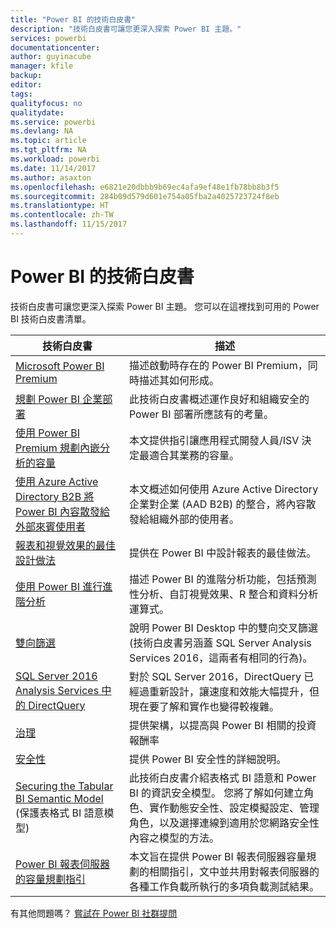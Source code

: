 ```yaml
---
title: "Power BI 的技術白皮書"
description: "技術白皮書可讓您更深入探索 Power BI 主題。"
services: powerbi
documentationcenter: 
author: guyinacube
manager: kfile
backup: 
editor: 
tags: 
qualityfocus: no
qualitydate: 
ms.service: powerbi
ms.devlang: NA
ms.topic: article
ms.tgt_pltfrm: NA
ms.workload: powerbi
ms.date: 11/14/2017
ms.author: asaxton
ms.openlocfilehash: e6821e20dbbb9b69ec4afa9ef48e1fb78bb8b3f5
ms.sourcegitcommit: 284b09d579d601e754a05fba2a4025723724f8eb
ms.translationtype: HT
ms.contentlocale: zh-TW
ms.lasthandoff: 11/15/2017
---
```

# <a name="whitepapers-for-power-bi"></a>Power BI 的技術白皮書

技術白皮書可讓您更深入探索 Power BI 主題。 您可以在這裡找到可用的 Power BI 技術白皮書清單。

| 技術白皮書 | 描述 |
| --- | --- |
| [Microsoft Power BI Premium](https://aka.ms/pbipremiumwhitepaper) |描述啟動時存在的 Power BI Premium，同時描述其如何形成。 |
| [規劃 Power BI 企業部署](https://aka.ms/pbienterprisedeploy) |此技術白皮書概述運作良好和組織安全的 Power BI 部署所應該有的考量。 |
| [使用 Power BI Premium 規劃內嵌分析的容量](https://aka.ms/pbiewhitepaper) |本文提供指引讓應用程式開發人員/ISV 決定最適合其業務的容量。 |
|[使用 Azure Active Directory B2B 將 Power BI 內容散發給外部來賓使用者](https://aka.ms/powerbi-b2b-whitepaper)|本文概述如何使用 Azure Active Directory 企業對企業 (AAD B2B) 的整合，將內容散發給組織外部的使用者。|
| [報表和視覺效果的最佳設計做法](power-bi-visualization-best-practices.md) |提供在 Power BI 中設計報表的最佳做法。 |
| [使用 Power BI 進行進階分析](https://info.microsoft.com/advanced-analytics-with-power-bi.html?Is=Website) |描述 Power BI 的進階分析功能，包括預測性分析、自訂視覺效果、R 整合和資料分析運算式。 |
| [雙向篩選](desktop-bidirectional-filtering.md) |說明 Power BI Desktop 中的雙向交叉篩選 (技術白皮書另涵蓋 SQL Server Analysis Services 2016，這兩者有相同的行為)。 |
| [SQL Server 2016 Analysis Services 中的 DirectQuery](https://blogs.msdn.microsoft.com/analysisservices/2017/04/06/directquery-in-sql-server-2016-analysis-services-whitepaper/) |對於 SQL Server 2016，DirectQuery 已經過重新設計，讓速度和效能大幅提升，但現在要了解和實作也變得較複雜。 |
| [治理](service-admin-governance.md) |提供架構，以提高與 Power BI 相關的投資報酬率 |
| [安全性](service-admin-power-bi-security.md) |提供 Power BI 安全性的詳細說明。 |
| [Securing the Tabular BI Semantic Model](http://download.microsoft.com/download/D/2/0/D20E1C5F-72EA-4505-9F26-FEF9550EFD44/Securing%20the%20Tabular%20BI%20Semantic%20Model.docx) (保護表格式 BI 語意模型) |此技術白皮書介紹表格式 BI 語意和 Power BI 的資訊安全模型。 您將了解如何建立角色、實作動態安全性、設定模擬設定、管理角色，以及選擇連線到適用於您網路安全性內容之模型的方法。 |
| [Power BI 報表伺服器的容量規劃指引](report-server/capacity-planning.md) |本文旨在提供 Power BI 報表伺服器容量規劃的相關指引，文中並共用對報表伺服器的各種工作負載所執行的多項負載測試結果。 |

有其他問題嗎？ [嘗試在 Power BI 社群提問](http://community.powerbi.com/)
